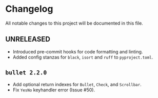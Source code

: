 # Changelog

All notable changes to this project will be documented in this file.

## UNRELEASED
- Introduced pre-commit hooks for code formatting and linting.
- Added config stanzas for `black`, `isort` and `ruff` to `pyproject.toml`.

## `bullet 2.2.0`
- Add optional return indexes for `Bullet`, `Check`, and `Scrollbar`.
- Fix `YesNo` keyhandler error (Issue #50).
